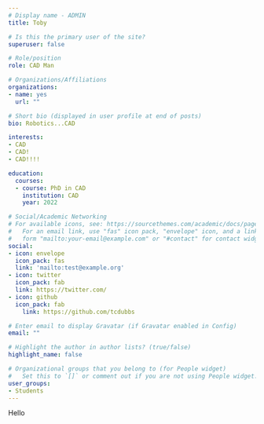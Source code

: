 ```yaml
---
# Display name - ADMIN
title: Toby

# Is this the primary user of the site?
superuser: false

# Role/position
role: CAD Man

# Organizations/Affiliations
organizations:
- name: yes
  url: ""

# Short bio (displayed in user profile at end of posts)
bio: Robotics...CAD

interests:
- CAD
- CAD!
- CAD!!!!

education:
  courses:
  - course: PhD in CAD
    institution: CAD
    year: 2022

# Social/Academic Networking
# For available icons, see: https://sourcethemes.com/academic/docs/page-builder/#icons
#   For an email link, use "fas" icon pack, "envelope" icon, and a link in the
#   form "mailto:your-email@example.com" or "#contact" for contact widget.
social:
- icon: envelope
  icon_pack: fas
  link: 'mailto:test@example.org'
- icon: twitter
  icon_pack: fab
  link: https://twitter.com/
- icon: github
  icon_pack: fab
    link: https://github.com/tcdubbs

# Enter email to display Gravatar (if Gravatar enabled in Config)
email: ""

# Highlight the author in author lists? (true/false)
highlight_name: false

# Organizational groups that you belong to (for People widget)
#   Set this to `[]` or comment out if you are not using People widget.
user_groups:
- Students
---
```


Hello
